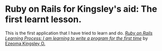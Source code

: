 # Ruby on Rails for Kingsley's aid: The first learnt lesson.

This is the first application that I have tried to learn and do. [*Ruby on Rails Learning Process: I am learning to write a program for the first time*](www.accesstechsolution.com) by [Ezeoma Kingsley O.](www.accesstechsolution.com)